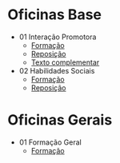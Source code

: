 # Oficinas Base

- 01 Interação Promotora
    - [Formação](./base/01_interacao_promotora/Formação.md)
    - [Reposição](./base/01_interacao_promotora/Reposição.md)
    - [Texto complementar](./base/01_interacao_promotora/texto_de_apoio.pdf)
- 02 Habilidades Sociais
    - [Formação](./base/02_habilidades_sociais/Formação.md)
    - [Reposição](./base/02_habilidades_sociais/Reposição.md)

# Oficinas Gerais
- 01 Formação Geral
    - [Formação](./geral/01Formação/01.md)
